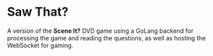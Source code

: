 # Saw That?

A version of the **Scene It?** DVD game using a GoLang backend for processing the game and reading the questions, as well as hosting the WebSocket for gaming.
